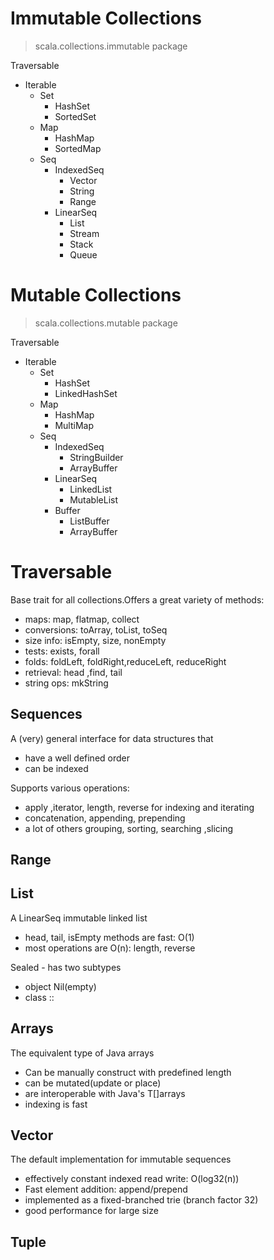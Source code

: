 # Immutable Collections

> scala.collections.immutable package

Traversable 
+ Iterable
  + Set
    + HashSet
    + SortedSet
  + Map
    + HashMap
    + SortedMap
  + Seq
    + IndexedSeq
      + Vector
      + String
      + Range
    + LinearSeq
      + List
      + Stream
      + Stack
      + Queue
      
# Mutable Collections

> scala.collections.mutable package

Traversable
+ Iterable
    + Set
        + HashSet
        + LinkedHashSet
    + Map
        + HashMap
        + MultiMap
    + Seq
        + IndexedSeq
            + StringBuilder
            + ArrayBuffer
        + LinearSeq
            + LinkedList
            + MutableList
        + Buffer
            + ListBuffer
            + ArrayBuffer

# Traversable

Base trait for all collections.Offers a great variety of methods:

+ maps: map, flatmap, collect
+ conversions: toArray, toList, toSeq
+ size info: isEmpty, size, nonEmpty
+ tests: exists, forall
+ folds: foldLeft, foldRight,reduceLeft, reduceRight
+ retrieval: head ,find, tail
+ string ops: mkString

## Sequences

A (very) general interface for data structures that 

+ have a well defined order
+ can be indexed

Supports various operations:

+ apply ,iterator, length, reverse for indexing and iterating
+ concatenation, appending, prepending
+ a lot of others grouping, sorting, searching ,slicing

## Range

## List

A LinearSeq immutable linked list
+ head, tail, isEmpty methods are fast: O(1)
+ most operations are O(n): length, reverse

Sealed - has two subtypes

+ object Nil(empty)
+ class ::

## Arrays

The equivalent type of Java arrays

+ Can be manually construct with predefined length
+ can be mutated(update or place)
+ are interoperable with Java's T[]arrays
+ indexing is fast


## Vector

The default implementation for immutable sequences

+ effectively constant indexed read write: O(log32(n))
+ Fast element addition: append/prepend 
+ implemented as a fixed-branched trie (branch factor 32)
+ good performance for large size

## Tuple

